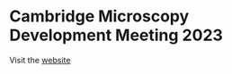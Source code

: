 # Cambridge Microscopy Development Meeting 2023

Visit the [website](https://theleelab.github.io/Cambridge-Microscopy-Development-Meeting-2023/)
